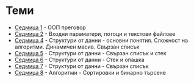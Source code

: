 # Теми

* [Седмица 1](01) - ООП преговор
* [Седмица 2](02) - Входни параматери, потоци и текстови файлове
* [Седмица 4](04) - Структури от данни - основни понятия. Сложност на алгоритми. Динамичен масив. Свързан списък
* [Седмица 5](05) - Структури от данни - Свързан списък и стек
* [Седмица 6](06) - Структури от данни - Стек и опашка
* [Седмица 7](07) - Структури от данни - Свързан списък
* [Седмица 8](08) - Алгоритми - Сортировки и бинарно търсене
